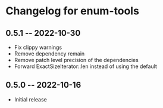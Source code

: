 # Changelog for enum-tools

## 0.5.1 -- 2022-10-30

* Fix clippy warnings
* Remove dependency remain
* Remove patch level precision of the dependencies
* Forward ExactSizeIterator::len instead of using the default

## 0.5.0 -- 2022-10-16

* Initial release
